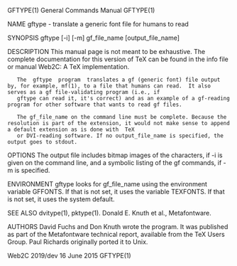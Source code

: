 GFTYPE(1)                                                                        General Commands Manual                                                                        GFTYPE(1)

NAME
       gftype - translate a generic font file for humans to read

SYNOPSIS
       gftype [-i] [-m] gf_file_name [output_file_name]

DESCRIPTION
       This manual page is not meant to be exhaustive.  The complete documentation for this version of TeX can be found in the info file or manual Web2C: A TeX implementation.

       The  gftype  program  translates a gf (generic font) file output by, for example, mf(1), to a file that humans can read.  It also serves as a gf file-validating program (i.e., if
       gftype can read it, it's correct) and as an example of a gf-reading program for other software that wants to read gf files.

       The gf_file_name on the command line must be complete. Because the resolution is part of the extension, it would not make sense to append a default extension as is done with  TeX
       or DVI-reading software. If no output_file_name is specified, the output goes to stdout.

OPTIONS
       The output file includes bitmap images of the characters, if -i is given on the command line, and a symbolic listing of the gf commands, if -m is specified.

ENVIRONMENT
       gftype looks for gf_file_name using the environment variable GFFONTS.  If that is not set, it uses the variable TEXFONTS.  If that is not set, it uses the system default.

SEE ALSO
       dvitype(1), pktype(1).
       Donald E. Knuth et al., Metafontware.

AUTHORS
       David  Fuchs and Don Knuth wrote the program.  It was published as part of the Metafontware technical report, available from the TeX Users Group.  Paul Richards originally ported
       it to Unix.

Web2C 2019/dev                                                                         16 June 2015                                                                             GFTYPE(1)
